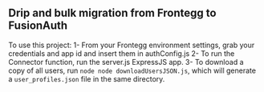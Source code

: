 ## Drip and bulk migration from Frontegg to FusionAuth
To use this project: 
1- From your Frontegg environment settings, grab your credentials and app id and insert them in authConfig.js
2- To run the Connector function, run the server.js ExpressJS app.
3- To download a copy of all users, run `node node downloadUsersJSON.js`, which will generate a `user_profiles.json` file in the same directory.